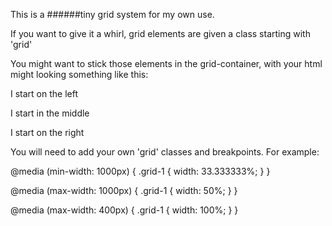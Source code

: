 This is a ######tiny grid system for my own use.

If you want to give it a whirl, grid elements are given a class starting with 'grid'

You might want to stick those elements in the grid-container, with your html might looking something like this:


<div class="grid-container">
	<div class="grid">
		<p>I start on the left</p>
	</div>
	<div class="grid">
		<p>I start in the middle</p>
	</div>
	<div class="grid">	
		<p>I start on the right</p>
	</div>
</div>

You will need to add your own 'grid' classes and breakpoints. For example:

@media (min-width: 1000px) {
	.grid-1 {
		width: 33.333333%;
	}
}

@media (max-width: 1000px) {
	.grid-1 {
		width: 50%;
	}
}

@media (max-width: 400px) {
	.grid-1 {
		width: 100%;
	}
}